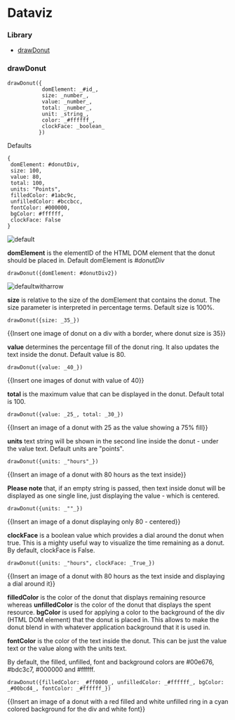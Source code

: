 # Dataviz
### Library

- [drawDonut](https://github.com/Infratab/dataviz/blob/master/README.md#drawdonut)
 

### drawDonut

```
drawDonut({
           domElement: _#id_,
           size: _number_,
           value: _number_,
           total: _number_,
           unit: _string_,
           color: _#ffffff_,
           clockFace: _boolean_
          })
```

Defaults
```
{
 domElement: #donutDiv,
 size: 100,
 value: 80,
 total: 100,
 units: "Points",
 filledColor: #1abc9c,
 unfilledColor: #bccbcc,
 fontColor: #000000,
 bgColor: #ffffff,
 clockFace: False
} 
```

![default](https://cloud.githubusercontent.com/assets/13765124/13426786/ccdafbe2-dfd5-11e5-8b88-2c9a88bb58c2.png)


**domElement** is the elementID of the HTML DOM element that the donut should be placed in. Default domElement is _#donutDiv_

```drawDonut({domElement: #donutDiv2})```

![defaultwitharrow](https://cloud.githubusercontent.com/assets/13765124/13426834/20c0e0e6-dfd6-11e5-928c-9615339de912.png)

**size** is relative to the size of the domElement that contains the donut. The size parameter is interpreted in percentage terms. Default size is 100%.

```drawDonut({size: _35_})```

{{Insert one image of donut on a div with a border, where donut size is 35}}

**value** determines the percentage fill of the donut ring. It also updates the text inside the donut. Default value is 80.

```drawDonut({value: _40_})```
  
{{Insert one images of donut with value of 40}}

**total** is the maximum value that can be displayed in the donut. Default total is 100.

```drawDonut({value: _25_, total: _30_})```

{{Insert an image of a donut with 25 as the value showing a 75% fill}}

**units** text string will be shown in the second line inside the donut - under the value text. Default units are "points".

```drawDonut({units: _"hours"_})```

{{Insert an image of a donut with 80 hours as the text inside}}

**Please note** that, if an empty string is passed, then text inside donut will be displayed as one single line, just displaying the value - which is centered.

```drawDonut({units: _""_})```

{{Insert an image of a donut displaying only 80 - centered}}

**clockFace** is a boolean value which provides a dial around the donut when true. This is a mighty useful way to visualize the time remaining as a donut. By default, clockFace is False.

```drawDonut({units: _"hours", clockFace: _True_})```

{{Insert an image of a donut with 80 hours as the text inside and displaying a dial around it}}

**filledColor** is the color of the donut that displays remaining resource whereas **unfilledColor** is the color of the donut that displays the spent resource. **bgColor** is used for applying a color to the background of the div (HTML DOM element) that the donut is placed in. This allows to make the donut blend in with whatever application background that it is used in.

**fontColor** is the color of the text inside the donut. This can be just the value text or the value along with the units text.

By default, the filled, unfilled, font and background colors are #00e676, #bdc3c7, #000000 and #ffffff.

```drawDonut({filledColor: _#ff0000_, unfilledColor: _#ffffff_, bgColor: _#00bcd4_, fontColor: _#ffffff_})```

{{Insert an image of a donut with a red filled and white unfilled ring in a cyan colored background for the div and white font}}
